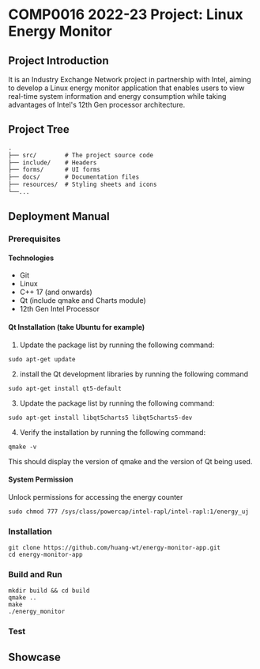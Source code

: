 # COMP0016 2022-23 Project: Linux Energy Monitor

## Project Introduction
It is an Industry Exchange Network project in partnership with Intel, aiming to develop a Linux energy monitor application that enables users to view real-time system information and energy consumption while taking advantages of Intel's 12th Gen processor architecture.

## Project Tree
```txt
.
├── src/        # The project source code
├── include/    # Headers
├── forms/      # UI forms
├── docs/       # Documentation files
├── resources/  # Styling sheets and icons
└──...
```

## Deployment Manual
### Prerequisites
#### Technologies
- Git
- Linux
- C++ 17 (and onwards)
- Qt (include qmake and Charts module) 
- 12th Gen Intel Processor
#### Qt Installation (take Ubuntu for example)
1. Update the package list by running the following command:
```shell
sudo apt-get update
```
2. install the Qt development libraries by running the following command
```shell
sudo apt-get install qt5-default
```
3. Update the package list by running the following command:
```shell
sudo apt-get install libqt5charts5 libqt5charts5-dev
```
4. Verify the installation by running the following command:
```shell
qmake -v
```
This should display the version of qmake and the version of Qt being used.

#### System Permission
Unlock permissions for accessing the energy counter
```shell
sudo chmod 777 /sys/class/powercap/intel-rapl/intel-rapl:1/energy_uj
```

### Installation
```shell
git clone https://github.com/huang-wt/energy-monitor-app.git
cd energy-monitor-app
```

### Build and Run
```shell
mkdir build && cd build
qmake ..
make
./energy_monitor
```

### Test

## Showcase
